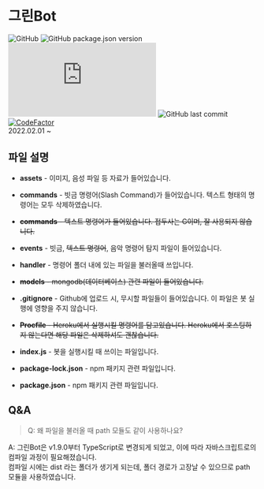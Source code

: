 # 그린Bot
![GitHub](https://img.shields.io/github/license/GreenScreen410/GreenBot-Discord?style=flat-square) ![GitHub package.json version](https://img.shields.io/github/package-json/v/GreenScreen410/GreenBot-Discord?style=flat-square) ![node-current](https://img.shields.io/node/v/discord.js?style=flat-square) ![GitHub last commit](https://img.shields.io/github/last-commit/GreenScreen410/GreenBot-Discord?style=flat-square) [![CodeFactor](https://www.codefactor.io/repository/github/greenscreen410/greenbot-discord/badge)](https://www.codefactor.io/repository/github/greenscreen410/greenbot-discord)
</br>2022.02.01 ~
## 파일 설명
* **assets** - 이미지, 음성 파일 등 자료가 들어있습니다.

* **commands** - 빗금 명령어(Slash Command)가 들어있습니다. 텍스트 형태의 명령어는 모두 삭제하였습니다.

* ~~**commands** - 텍스트 명령어가 들어있습니다. 접두사는 G이며, 잘 사용되지 않습니다.~~

* **events** - 빗금, ~~텍스트 명령어~~, 음악 명령어 탐지 파일이 들어있습니다.

* **handler** - 명령어 폴더 내에 있는 파일을 불러올때 쓰입니다.

* ~~**models** - mongodb(데이터베이스) 관련 파일이 들어있습니다.~~

* **.gitignore** - Github에 업로드 시, 무시할 파일들이 들어있습니다. 이 파일은 봇 실행에 영향을 주지 않습니다.

* ~~**Procfile** - Heroku에서 실행시킬 명령어를 담고있습니다. Heroku에서 호스팅하지 않는다면 해당 파일은 삭제하셔도 괜찮습니다.~~

* **index.js** - 봇을 실행시킬 때 쓰이는 파일입니다.

* **package-lock.json** - npm 패키지 관련 파일입니다.

* **package.json** - npm 패키지 관련 파일입니다.

## Q&A
> Q: 왜 파일을 불러올 때 path 모듈도 같이 사용하나요?

A: 그린Bot은 v1.9.0부터 TypeScript로 변경되게 되었고, 이에 따라 자바스크립트로의 컴파일 과정이 필요해졌습니다.<br>
컴파일 시에는 dist 라는 폴더가 생기게 되는데, 폴더 경로가 고장날 수 있으므로 path 모듈을 사용하였습니다.